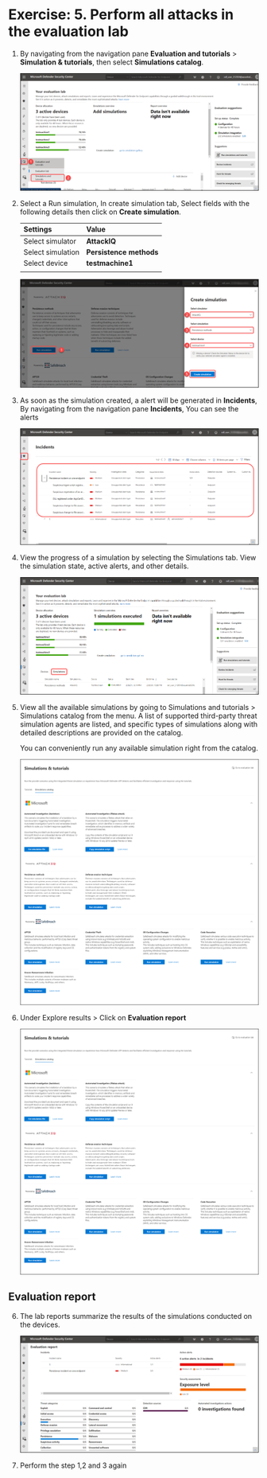 # Exercise: 5. Perform all attacks in the evaluation lab



1. By navigating from the navigation pane **Evaluation and tutorials** > **Simulation & tutorials**, then select **Simulations catalog**.




   ![](images/navigate-similation.png)





2. Select a Run simulation, In create simulation tab, Select fields with the following details then click on **Create simulation**.

    | Settings | Value |
    |--|--|
    | Select simulator | **AttackIQ**  |
    | Select simulation | **Persistence methods**  |
    | Select device | **testmachine1**  |
    | | |




   ![](images/create-simulation.png)





3. As soon as the simulation created, a alert will be generated in **Incidents**,  By navigating from the navigation pane **Incidents**, You can see the alerts





   ![](images/Incidents-alert.png)





3. View the progress of a simulation by selecting the Simulations tab. View the simulation state, active alerts, and other details.




   ![](images/simulations-tab.png)




4. View all the available simulations by going to Simulations and tutorials > Simulations catalog from the menu. A list of supported third-party threat simulation agents are listed, and specific types of simulations along with detailed descriptions are provided on the catalog.

    You can conveniently run any available simulation right from the catalog.




   ![](images/simulations-catalog.png)




5. Under Explore results > Click on **Evaluation report**




   ![](images/simulations-catalog.png)




## Evaluation report



6. The lab reports summarize the results of the simulations conducted on the devices.




   ![](images/eval-report.png)




7. Perform the step 1,2 and 3 again